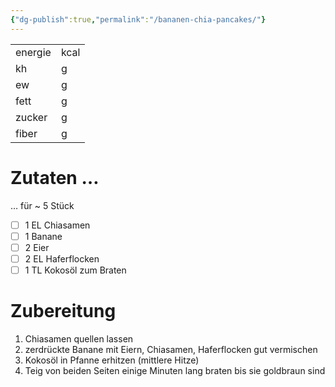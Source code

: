 ```yaml
---
{"dg-publish":true,"permalink":"/bananen-chia-pancakes/"}
---
```



|         |          |
| ------- | -------- |
| energie |  kcal |
| kh      |  g     |
| ew      |  g     |
| fett    |  g      |
| zucker  |  g      |
| fiber   |  g      | 

# Zutaten …

… für ~ 5 Stück

- [ ] 1 EL Chiasamen
- [ ] 1 Banane
- [ ] 2 Eier
- [ ] 2 EL Haferflocken
- [ ] 1 TL Kokosöl zum Braten

# Zubereitung

1. Chiasamen quellen lassen
2. zerdrückte Banane mit Eiern, Chiasamen, Haferflocken gut vermischen
3. Kokosöl in Pfanne erhitzen (mittlere Hitze)
4. Teig von beiden Seiten einige Minuten lang braten bis sie goldbraun sind
